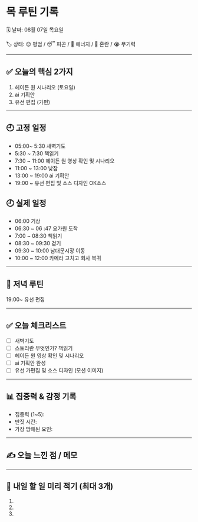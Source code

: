 # 목 루틴 기록

🗓 날짜: 08월 07일 목요일

🏷 상태: 😐 평범 / 😴 피곤 / 💪 에너지 / 🤯 혼란 / 😭 무기력

---

## ✅ 오늘의 핵심 2가지
1. 헤이든 원 시나리오 (토요일)
2. ai 기획안
3. 유선 편집 (가편)

---

## 🕘 고정 일정
- 05:00~ 5:30 새벽기도
- 5:30 ~ 7:30 책읽기
- 7:30 ~ 11:00 헤이든 원 영상 확인 및 시나리오
- 11:00 ~ 13:00 낮잠
- 13:00 ~ 19:00 ai 기획안
- 19:00 ~       유선 편집 및 소스 디자인 OK소스

## 🕘 실제 일정
- 06:00 기상
- 06:30 ~ 06 :47 요가원 도착
- 7:00 ~ 08:30 책읽기 
- 08:30 ~ 09:30 걷기 
- 09:30 ~ 10:00 남대문시장 이동
- 10:00 ~ 12:00 카메라 고치고 회사 복귀

---

## 🌙 저녁 루틴
19:00~ 유선 편집

---

## ✅ 오늘 체크리스트
- [ ] 새벽기도
- [ ] 스토리란 무엇인가? 책읽기
- [ ] 헤이든 원 영상 확인 및 시나리오
- [ ] ai 기획안 완성
- [ ] 유선 가편집 및 소스 디자인 (모션 이미지)

---

## 📊 집중력 & 감정 기록
- 집중력 (1~5): 
- 딴짓 시간: 
- 가장 방해된 요인: 

---

## ✍️ 오늘 느낀 점 / 메모

> 

---

## 📌 내일 할 일 미리 적기 (최대 3개)
1. 
2. 
3. 
